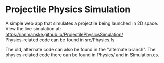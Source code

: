 # Projectile Physics Simulation

A simple web app that simulates a projectile being launched in 2D space. <br/>
View the live simulation at: https://ianmanske.github.io/ProjectilePhysicsSimulation/ <br/>
Physics-related code can be found in src/Physics.fs

The old, alternate code can also be found in the "alternate branch".
The physics-related code there can be found in Physics/ and in Simulation.cs.
